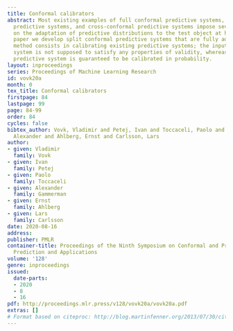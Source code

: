 ```yaml
---
title: Conformal calibrators
abstract: Most existing examples of full conformal predictive systems, split conformal
  predictive systems, and cross-conformal predictive systems impose severe restrictions
  on the adaptation of predictive distributions to the test object at hand. In this
  paper we develop split conformal predictive systems that are fully adaptive. Our
  method consists in calibrating existing predictive systems; the input predictive
  system is not supposed to satisfy any properties of validity, whereas the output
  predictive system is guaranteed to be calibrated in probability.
layout: inproceedings
series: Proceedings of Machine Learning Research
id: vovk20a
month: 0
tex_title: Conformal calibrators
firstpage: 84
lastpage: 99
page: 84-99
order: 84
cycles: false
bibtex_author: Vovk, Vladimir and Petej, Ivan and Toccaceli, Paolo and Gammerman,
  Alexander and Ahlberg, Ernst and Carlsson, Lars
author:
- given: Vladimir
  family: Vovk
- given: Ivan
  family: Petej
- given: Paolo
  family: Toccaceli
- given: Alexander
  family: Gammerman
- given: Ernst
  family: Ahlberg
- given: Lars
  family: Carlsson
date: 2020-08-16
address: 
publisher: PMLR
container-title: Proceedings of the Ninth Symposium on Conformal and Probabilistic
  Prediction and Applications
volume: '128'
genre: inproceedings
issued:
  date-parts:
  - 2020
  - 8
  - 16
pdf: http://proceedings.mlr.press/v128/vovk20a/vovk20a.pdf
extras: []
# Format based on citeproc: http://blog.martinfenner.org/2013/07/30/citeproc-yaml-for-bibliographies/
---
```

